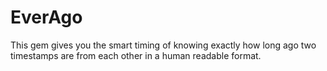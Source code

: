 # EverAgo

This gem gives you the smart timing of knowing exactly how long ago two
timestamps are from each other in a human readable format.
